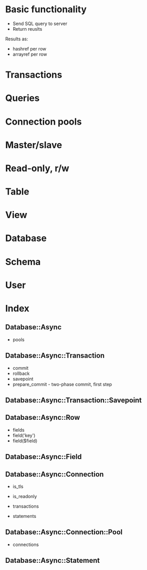 # Basic functionality

* Send SQL query to server
* Return reuslts

Results as:

* hashref per row
* arrayref per row

# Transactions
# Queries
# Connection pools
# Master/slave
# Read-only, r/w

# Table
# View
# Database
# Schema
# User
# Index

## Database::Async

* pools

## Database::Async::Transaction

* commit
* rollback
* savepoint
* prepare_commit - two-phase commit, first step

## Database::Async::Transaction::Savepoint

## Database::Async::Row

* fields
* field('key')
* field($field)

## Database::Async::Field

## Database::Async::Connection

* is_tls
* is_readonly

* transactions
* statements

## Database::Async::Connection::Pool

* connections

## Database::Async::Statement


